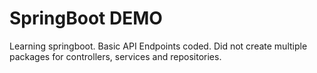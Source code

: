 # SpringBoot DEMO

Learning springboot. Basic API Endpoints coded. Did not create multiple packages for controllers, services and repositories.
